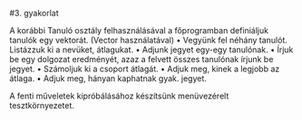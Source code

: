 #3. gyakorlat

A korábbi Tanuló osztály felhasználásával a főprogramban definiáljuk tanulók egy vektorát.
(Vector használatával)
•	Vegyünk fel néhány tanulót. Listázzuk ki a nevüket, átlagukat.
•	Adjunk jegyet egy-egy tanulónak.
•	Írjuk be egy dolgozat eredményét, azaz a felvett összes tanulónak írjunk be jegyet.
•	Számoljuk ki a csoport átlagát.
•	Adjuk meg, kinek a legjobb az átlaga.
•	Adjuk meg, hányan kaphatnak gyak. jegyet.

A fenti műveletek kipróbálásához készítsünk menüvezérelt tesztkörnyezetet.

